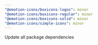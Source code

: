 ```yaml
---
"@emotion-icons/boxicons-logos": minor
"@emotion-icons/boxicons-regular": minor
"@emotion-icons/boxicons-solid": minor
"@emotion-icons/simple-icons": minor
---
```


Update all package dependencies
